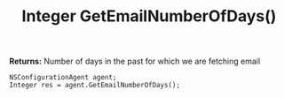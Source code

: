 ﻿---
uid: crmscript_ref_NSConfigurationAgent_GetEmailNumberOfDays
title: Integer GetEmailNumberOfDays()
intellisense: NSConfigurationAgent.GetEmailNumberOfDays
keywords: NSConfigurationAgent, GetEmailNumberOfDays
so.topic: reference
---




**Returns:** Number of days in the past for which we are fetching email

```crmscript
NSConfigurationAgent agent;
Integer res = agent.GetEmailNumberOfDays();
```

